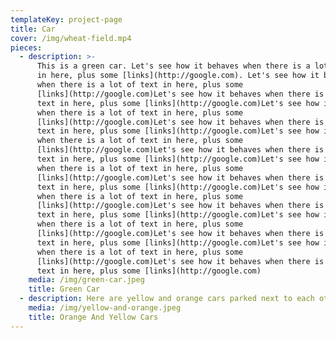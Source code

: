 ```yaml
---
templateKey: project-page
title: Car
cover: /img/wheat-field.mp4
pieces:
  - description: >-
      This is a green car. Let's see how it behaves when there is a lot of text
      in here, plus some [links](http://google.com). Let's see how it behaves
      when there is a lot of text in here, plus some
      [links](http://google.com)Let's see how it behaves when there is a lot of
      text in here, plus some [links](http://google.com)Let's see how it behaves
      when there is a lot of text in here, plus some
      [links](http://google.com)Let's see how it behaves when there is a lot of
      text in here, plus some [links](http://google.com)Let's see how it behaves
      when there is a lot of text in here, plus some
      [links](http://google.com)Let's see how it behaves when there is a lot of
      text in here, plus some [links](http://google.com)Let's see how it behaves
      when there is a lot of text in here, plus some
      [links](http://google.com)Let's see how it behaves when there is a lot of
      text in here, plus some [links](http://google.com)Let's see how it behaves
      when there is a lot of text in here, plus some
      [links](http://google.com)Let's see how it behaves when there is a lot of
      text in here, plus some [links](http://google.com)Let's see how it behaves
      when there is a lot of text in here, plus some
      [links](http://google.com)Let's see how it behaves when there is a lot of
      text in here, plus some [links](http://google.com)Let's see how it behaves
      when there is a lot of text in here, plus some
      [links](http://google.com)Let's see how it behaves when there is a lot of
      text in here, plus some [links](http://google.com)
    media: /img/green-car.jpeg
    title: Green Car
  - description: Here are yellow and orange cars parked next to each other
    media: /img/yellow-and-orange.jpeg
    title: Orange And Yellow Cars
---
```


